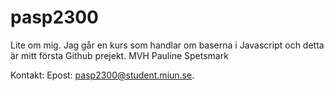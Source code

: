 # pasp2300
Lite om mig. 
Jag går en kurs som handlar om baserna i Javascript och detta är mitt första Github prejekt.
MVH Pauline Spetsmark

Kontakt: 
Epost: pasp2300@student.miun.se. 
